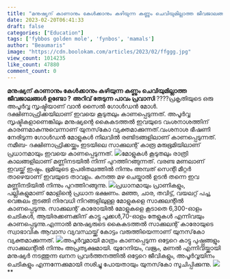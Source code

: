 ```yaml
---
title: "മനുഷ്യന് കാണാനും കേൾക്കാനും കഴിയുന്ന കണ്ണും ചെവിയുമില്ലാത്ത ജീവജാലങ്ങൾ ഉണ്ടോ ?"
date: 2023-02-20T06:41:33
draft: false
categories: ["Education"]
tags: ['fybbos golden mole', 'fynbos', 'mamals']
author: "Beaumaris"
image: "https://cdn.boolokam.com/articles/2023/02/ffggg.jpg"
view_count: 1014235
like_count: 47880
comment_count: 0
---
```


**മനുഷ്യന് കാണാനും കേൾക്കാനും കഴിയുന്ന കണ്ണും ചെവിയുമില്ലാത്ത ജീവജാലങ്ങൾ ഉണ്ടോ ?** **അറിവ് തേടുന്ന പാവം പ്രവാസി** ????പ്രകൃതിയുടെ ഒരു അപൂര്‍വ്വ സൃഷ്ടിയാണ് വാന്‍ സൈല്‍ ഗോള്‍ഡന്‍ മോള്‍. ദക്ഷിണാഫ്രിക്കയിലാണ് ഇവയെ കൂടുതലും കാണപ്പെടുന്നത്. അപൂര്‍വ്വ സൃഷ്ടികളാണെങ്കിലും മനുഷ്യന്റെ കൈകടത്തല്‍ ഇവയുടെ വംശനാശത്തിന് കാരണമാകുന്നുവെന്നാണ് യുനസ്‌കോ വ്യക്തമാക്കുന്നത്.വംശനാശ ഭീഷണി നേരിടുന്ന ഗോള്‍ഡന്‍ മോളുകള്‍ നിലവില്‍ രണ്ടിടങ്ങളിലാണ് കാണപ്പെടുന്നത്. നമീബ- ദക്ഷിണാഫ്രിക്കയ്ക്കും ഇടയിലെ സാക്കുലന്റ് കാരൂ മരുഭൂമിയിലാണ് പ്രധാനമായും ഇവയെ കാണപ്പെടുന്നത്. ![](https://cdn.boolokam.com/articles/2023/02/ggee.jpg)മോളുകള്‍ കൂടുതലും രാത്രി കാലങ്ങളിലാണ് മണ്ണിനടയില്‍ നിന്ന് പുറത്തിറങ്ങുന്നത്. വരണ്ട മണലാണ് ഇവയ്ക്ക് ഇഷ്ടം. ഭൂമിയുടെ ഉപരിതലത്തില്‍ നിന്നും അമ്പത് സെന്റി മീറ്റര്‍ താഴെയാണ് ഇവയുടെ താവളം. കനത്ത മഴ ചെയ്താല്‍ ഉടന്‍ തന്നെ ഇവ മണ്ണിനടിയില്‍ നിന്നും പുറത്തിറങ്ങുന്നു. ![](https://cdn.boolokam.com/articles/2023/02/gege.jpg)പ്രധാനമായും പ്രാണികളും, പല്ലികളുമാണ് മോളിന്റെ പ്രധാന ഭക്ഷണം. മഞ്ഞ, ചാര, തവിട്ട്, വയലറ്റ് പച്ച, വെങ്കലം തുടങ്ങി നിരവധി നിറങ്ങളിലുള്ള മോളുകളെ സാക്കുലന്റില്‍ കാണപ്പെടുന്നു. സാക്കുലന്റ് കാരോയില്‍ മോളുകളെ കൂടാതെ 6,300-ഓളം ചെടികള്‍, ആയിരക്കണക്കിന് കാട്ടു പൂക്കള്‍,70-ഓളം തേളുകള്‍ എന്നിവയും കാണപ്പെടുന്നു.എന്നാല്‍ മനുഷ്യരുടെ കൈകടത്തല്‍ സാക്കുലന്റ് കാരോയുടെ സ്വാഭാവിക ആവാസ വ്യവസ്ഥയ്ക്ക് കോട്ടം വരുത്തിയെന്നാണ് യുനസ്‌കോ വ്യക്തമാക്കുന്നത്. ![](https://cdn.boolokam.com/articles/2023/02/gehhhh.jpg)അപൂര്‍വ്വമായി മാത്രം കാണപ്പെടുന്ന ഒട്ടേറെ കാട്ടു പുഷ്പ്പങ്ങളും സാക്കുലന്റില്‍ നിന്നും അപ്രത്യക്ഷമായി. യുറേനിയം, വജ്രം, മണല്‍ എന്നിവയ്ക്കായി മനുഷ്യര്‍ നടത്തുന്ന ഖനന പ്രവര്‍ത്തനത്തില്‍ ഒട്ടേറെ ജീവികളും, അപൂര്‍വ്വയിനം ചെടികളും എന്നന്നേക്കുമായി നശിച്ചു പോയതായും യുനസ്‌കോ സൂചിപ്പിക്കുന്നു. ![](https://cdn.boolokam.com/articles/2023/02/geggggg.jpg) **
